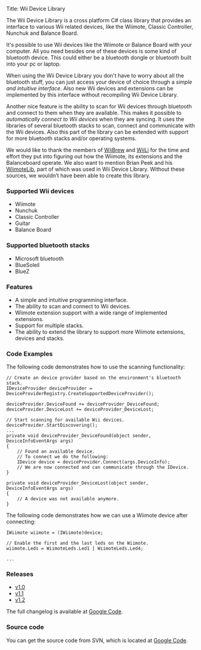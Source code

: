 Title: Wii Device Library

The Wii Device Library is a cross platform C# class library that provides an interface to various Wii related devices, like the Wiimote, Classic Controller, Nunchuk and Balance Board.

It's possible to use Wii devices like the Wiimote or Balance Board with your computer. All you need besides one of these devices is some kind of bluetooth device. This could either be a bluetooth dongle or bluetooth built into your pc or laptop.

When using the Wii Device Library you don't have to worry about all the bluetooth stuff, you can just access your device of choice through a *simple and intuitive interface*. Also new Wii devices and extensions can be implemented by this interface without recompiling Wii Device Library.

Another nice feature is the ability to scan for Wii devices through bluetooth and connect to them when they are available. This makes it possible to *automatically connect to Wii devices* when they are syncing. It uses the libraries of several bluetooth stacks to scan, connect and communicate with the Wii devices. Also this part of the library can be extended with support for more bluetooth stacks and/or operating systems.

We would like to thank the members of [WiiBrew](http://www.wiibrew.org/) and [WiiLi](http://www.wiili.org/) for the time and effort they put into figuring out how the Wiimote, its extensions and the Balanceboard operate. We also want to mention Brian Peek and his [WiimoteLib](http://www.wiimotelib.org/), part of which was used in Wii Device Library. Without these sources, we wouldn’t have been able to create this library.

### Supported Wii devices

* Wiimote
* Nunchuk
* Classic Controller
* Guitar
* Balance Board

### Supported bluetooth stacks

* Microsoft bluetooth
* BlueSoleil
* BlueZ

### Features

* A simple and intuitive programming interface.
* The ability to scan and connect to Wii devices.
* Wiimote extension support with a wide range of implemented extensions.
* Support for multiple stacks.
* The ability to extend the library to support more Wiimote extensions, devices and stacks.

### Code Examples
The following code demonstrates how to use the scanning functionality:

    // Create an device provider based on the environment's bluetooth stack.
    IDeviceProvider deviceProvider = DeviceProviderRegistry.CreateSupportedDeviceProvider();
    
    deviceProvider.DeviceFound += deviceProvider_DeviceFound;
    deviceProvider.DeviceLost += deviceProvider_DeviceLost;
    
    // Start scanning for available Wii devices.
    deviceProvider.StartDiscovering();
    ...
    private void deviceProvider_DeviceFound(object sender, DeviceInfoEventArgs args)
    {
    	// Found an available device.
    	// To connect we do the following:
    	IDevice device = deviceProvider.Connect(args.DeviceInfo);
    	// We are now connected and can communicate through the IDevice.
    }
    
    private void deviceProvider_DeviceLost(object sender, DeviceInfoEventArgs args)
    {
    	// A device was not available anymore.
    }

The following code demonstrates how we can use a Wiimote device after connecting:

    IWiimote wiimote = (IWiimote)device;
    
    // Enable the first and the last leds on the Wiimote.
    wiimote.Leds = WiimoteLeds.Led1 | WiimoteLeds.Led4;
    
    ...

### Releases

* [v1.0](/files/WiiDeviceLibrary-1.0.zip)
* [v1.1](/files/WiiDeviceLibrary-v1.1.zip)
* [v1.2](/files/WiiDeviceLibrary-v1.2.zip)

The full changelog is available at [Google Code](http://code.google.com/p/wiidevicelibrary/source/list).

### Source code

You can get the source code from SVN, which is located at [Google Code](http://code.google.com/p/wiidevicelibrary/source/checkout).
